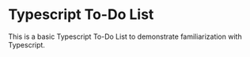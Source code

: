 # Typescript To-Do List

This is a basic Typescript To-Do List to demonstrate familiarization with Typescript.
